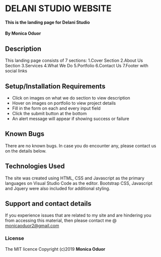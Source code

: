 # DELANI STUDIO WEBSITE
#### This is the landing page for Delani Studio
#### By **Monica Oduor**
## Description
This landing page consists of 7 sections:
1.Cover Section
2.About Us Section
3.Services
4.What We Do
5.Portfolio
6.Contact Us
7.Footer with social links
## Setup/Installation Requirements
* Click on images on what we do section to view description
* Hover on images on portfolio to view project details
* Fill in the form on each and every input field
* Click the submit button at the bottom
* An alert message will appear if showing success or failure
## Known Bugs
There are no known bugs. In case you do encounter any, please contact us on the details below.
## Technologies Used
The site was created using HTML, CSS and Javascript as the primary languages on Visual Studio Code as the editor. Bootstrap CSS, Javascript and Jquery were also included for additional styling.
## Support and contact details
If you experience issues that are related to my site and are hindering you from accessing this material, then please contact me @ monicaoduor2@gmail.com
### License
The MIT licence Copyright (c)2019 **Monica Oduor**
